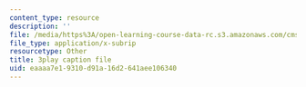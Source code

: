 ```yaml
---
content_type: resource
description: ''
file: /media/https%3A/open-learning-course-data-rc.s3.amazonaws.com/cms-608-game-design-fall-2010/eaaaa7e19310d91a16d2641aee106340_68565.srt
file_type: application/x-subrip
resourcetype: Other
title: 3play caption file
uid: eaaaa7e1-9310-d91a-16d2-641aee106340
---
```

